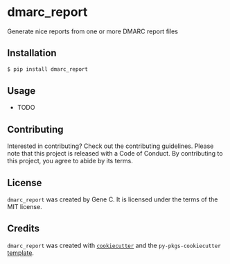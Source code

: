 # dmarc_report

Generate nice reports from one or more DMARC report files

## Installation

```bash
$ pip install dmarc_report
```

## Usage

- TODO

## Contributing

Interested in contributing? Check out the contributing guidelines. Please note that this project is released with a Code of Conduct. By contributing to this project, you agree to abide by its terms.

## License

`dmarc_report` was created by Gene C. It is licensed under the terms of the MIT license.

## Credits

`dmarc_report` was created with [`cookiecutter`](https://cookiecutter.readthedocs.io/en/latest/) and the `py-pkgs-cookiecutter` [template](https://github.com/py-pkgs/py-pkgs-cookiecutter).
